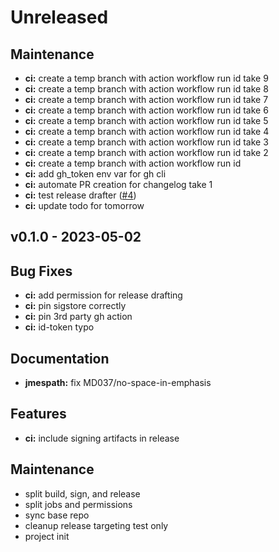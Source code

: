 <!-- changelog is partially generated, so it doesn't follow headings and required structure, so we disable it. -->
<!-- markdownlint-disable -->

<a name="unreleased"></a>
# Unreleased

## Maintenance

* **ci:** create a temp branch with action workflow run id take 9
* **ci:** create a temp branch with action workflow run id take 8
* **ci:** create a temp branch with action workflow run id take 7
* **ci:** create a temp branch with action workflow run id take 6
* **ci:** create a temp branch with action workflow run id take 5
* **ci:** create a temp branch with action workflow run id take 4
* **ci:** create a temp branch with action workflow run id take 3
* **ci:** create a temp branch with action workflow run id take 2
* **ci:** create a temp branch with action workflow run id
* **ci:** add gh_token env var for gh cli
* **ci:** automate PR creation for changelog take 1
* **ci:** test release drafter ([#4](https://github.com/awslabs/aws-lambda-powertools-python/issues/4))
* **ci:** update todo for tomorrow


<a name="v0.1.0"></a>
## v0.1.0 - 2023-05-02
## Bug Fixes

* **ci:** add permission for release drafting
* **ci:** pin sigstore correctly
* **ci:** pin 3rd party gh action
* **ci:** id-token typo

## Documentation

* **jmespath:** fix MD037/no-space-in-emphasis

## Features

* **ci:** include signing artifacts in release

## Maintenance

* split build, sign, and release
* split jobs and permissions
* sync base repo
* cleanup release targeting test only
* project init


[Unreleased]: https://github.com/awslabs/aws-lambda-powertools-python/compare/v0.1.0...HEAD
